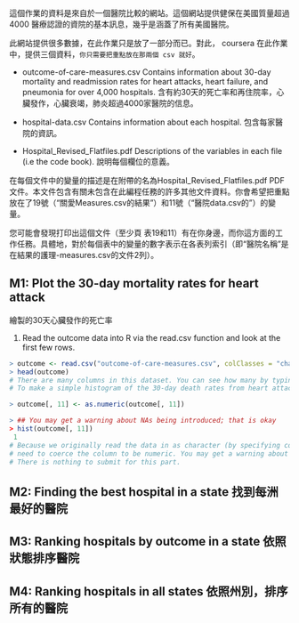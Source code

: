 這個作業的資料是來自於一個醫院比較的網站。這個網站提供健保在美國質量超過 4000 醫療認證的資院的基本訊息，幾乎是涵蓋了所有美國醫院。

此網站提供很多數據，在此作業只是放了一部分而已。對此， coursera 在此作業中，提供三個資料，`你只需要把重點放在那兩個 csv 就好`。

* outcome-of-care-measures.csv
  Contains information about 30-day mortality and readmission rates for heart attacks, heart failure, and pneumonia for over 4,000 hospitals.
  含有約30天的死亡率和再住院率，心臟發作，心臟衰竭，肺炎超過4000家醫院的信息。

* hospital-data.csv
  Contains information about each hospital.
  包含每家醫院的資訊。

* Hospital_Revised_Flatfiles.pdf
  Descriptions of the variables in each file (i.e the code book).
  說明每個欄位的意義。

在每個文件中的變量的描述是在附帶的名為Hospital_Revised_Flatfiles.pdf PDF文件。本文件包含有關未包含在此編程任務的許多其他文件資料。你會希望把重點放在了19號（“關愛Measures.csv的結果”）和11號（“醫院data.csv的”）的變量。

您可能會發現打印出這個文件（至少頁
表19和11）有在你身邊，而你這方面的工作任務。具體地，對於每個表中的變量的數字表示在各表列索引（即“醫院名稱”是在結果的護理-measures.csv的文件2列）。

## M1: Plot the 30-day mortality rates for heart attack 

繪製的30天心臟發作的死亡率

1. Read the outcome data into R via the read.csv function and look at the first few rows.

```R
> outcome <- read.csv("outcome-of-care-measures.csv", colClasses = "character")
> head(outcome)
# There are many columns in this dataset. You can see how many by typing ncol(outcome) (you can see # the number of rows with the nrow function). In addition, you can see the names of each column by # # typing names(outcome) (the names are also in the PDF document.
# To make a simple histogram of the 30-day death rates from heart attack (column 11 in the outcome # # dataset), run

> outcome[, 11] <- as.numeric(outcome[, 11])

> ## You may get a warning about NAs being introduced; that is okay
> hist(outcome[, 11])
￼1
# Because we originally read the data in as character (by specifying colClasses = "character" we
# need to coerce the column to be numeric. You may get a warning about NAs being introduced but that # is okay.
# There is nothing to submit for this part.
```


## M2: Finding the best hospital in a state 找到每洲最好的醫院

## M3: Ranking hospitals by outcome in a state 依照狀態排序醫院

## M4: Ranking hospitals in all states 依照州別，排序所有的醫院

